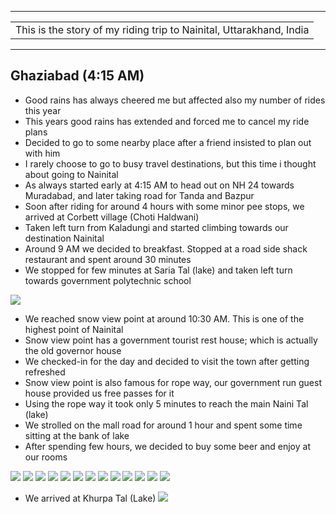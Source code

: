 
---

| |
| :--- |
| This is the story of my riding trip to Nainital, Uttarakhand, India|

---

##  Ghaziabad (4:15 AM)
* Good rains has always cheered me but affected also my number of rides this year
* This years good rains has extended and forced me to cancel my ride plans
* Decided to go to some nearby place after a friend insisted to plan out with him
* I rarely choose to go to busy travel destinations, but this time i thought about going to Nainital
* As always started early at 4:15 AM to head out on NH 24 towards Muradabad, and later taking road for Tanda and Bazpur 
* Soon after riding for around 4 hours with some minor pee stops, we arrived at Corbett village (Choti Haldwani)
* Taken left turn from Kaladungi and started climbing towards our destination Nainital
* Around 9 AM we decided to breakfast. Stopped at a road side shack restaurant and spent around 30 minutes
* We stopped for few minutes at Saria Tal (lake) and taken left turn towards government polytechnic school

![](https://github.com/inbravo/travel/raw/master/september-2018-1/images/IMG_20180915_084107.jpg)

* We reached snow view point at around 10:30 AM. This is one of the highest point of Nainital
* Snow view point has a government tourist rest house; which is actually the old governor house
* We checked-in for the day and decided to visit the town after getting refreshed
* Snow view point is also famous for rope way, our government run guest house provided us free passes for it
* Using the rope way it took only 5 minutes to reach the main Naini Tal (lake)
* We strolled on  the mall road for around 1 hour and spent some time sitting at the bank of lake
* After spending few hours, we decided to buy some beer and enjoy at our rooms

![](https://github.com/inbravo/travel/raw/master/september-2018-1/images/IMG_20180916_082859.jpg)
![](https://github.com/inbravo/travel/raw/master/september-2018-1/images/IMG_20180915_104005.jpg)
![](https://github.com/inbravo/travel/raw/master/september-2018-1/images/IMG-20180916-WA0009.jpg)
![](https://github.com/inbravo/travel/raw/master/september-2018-1/images/IMG_20180915_101512.jpg)
![](https://github.com/inbravo/travel/raw/master/september-2018-1/images/IMG_20180915_101758.jpg)
![](https://github.com/inbravo/travel/raw/master/september-2018-1/images/IMG_20180915_101854.jpg)
![](https://github.com/inbravo/travel/raw/master/september-2018-1/images/IMG-20180916-WA0021.jpg)
![](https://github.com/inbravo/travel/raw/master/september-2018-1/images/IMG-20180916-WA0035.jpg)
![](https://github.com/inbravo/travel/raw/master/september-2018-1/images/IMG_20180915_134200.jpg)
![](https://github.com/inbravo/travel/raw/master/september-2018-1/images/IMG_20180915_135401.jpg)
![](https://github.com/inbravo/travel/raw/master/september-2018-1/images/IMG_20180915_143701.jpg)
![](https://github.com/inbravo/travel/raw/master/september-2018-1/images/IMG_20180916_083010_BURST2.jpg)
![](https://github.com/inbravo/travel/raw/master/september-2018-1/images/IMG_20180916_091903.jpg)

* We arrived at Khurpa Tal (Lake)
![](https://github.com/inbravo/travel/raw/master/september-2018-1/images/IMG_20180916_093413.jpg)